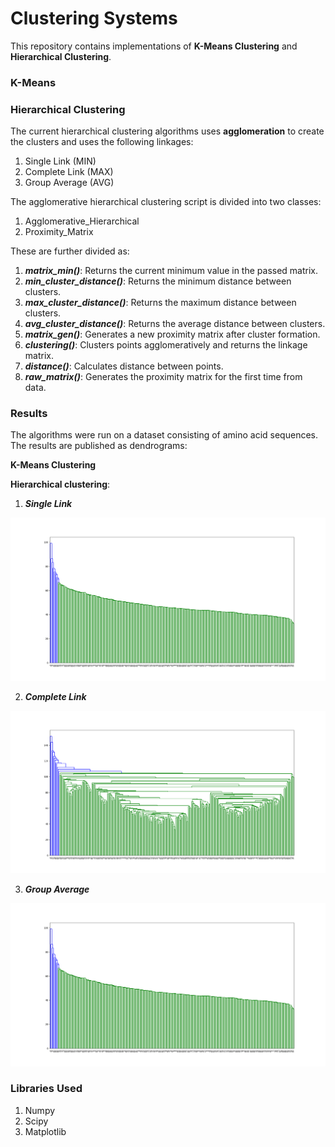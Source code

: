 # Clustering Systems

This repository contains implementations of **K-Means Clustering** and
**Hierarchical Clustering**.

### K-Means

### Hierarchical Clustering

The current hierarchical clustering algorithms uses **agglomeration** to create the
clusters and uses the following linkages:
1. Single Link (MIN)
2. Complete Link (MAX)
3. Group Average (AVG)

The agglomerative hierarchical clustering script is divided into two classes:
1. Agglomerative_Hierarchical
2. Proximity_Matrix

These are further divided as:
1. ***matrix_min()***: Returns the current minimum value in the passed matrix.
2. ***min_cluster_distance()***: Returns the minimum distance between clusters.
3. ***max_cluster_distance()***: Returns the maximum distance between clusters.
4. ***avg_cluster_distance()***: Returns the average distance between clusters.
5. ***matrix_gen()***: Generates a new proximity matrix after cluster formation.
6. ***clustering()***: Clusters points agglomeratively and returns the linkage matrix.
7. ***distance()***: Calculates distance between points.
8. ***raw_matrix()***: Generates the proximity matrix for the first time from data.

### Results

The algorithms were run on a dataset consisting of amino acid sequences. The results are
published as dendrograms:

**K-Means Clustering**


**Hierarchical clustering**:

1. ***Single Link***

![Single Link](https://github.com/nsurampu/Clustering-Systems/blob/master/Hierarchical%20Clustering/Agglomerative/agglomerative-single-link-dendrogram.png)

2. ***Complete Link***

![Complete Link](https://github.com/nsurampu/Clustering-Systems/blob/master/Hierarchical%20Clustering/Agglomerative/agglomerative-complete-link-dendrogram.png)

3. ***Group Average***

![Group Average](https://github.com/nsurampu/Clustering-Systems/blob/master/Hierarchical%20Clustering/Agglomerative/agglomerative-single-link-dendrogram.png)

### Libraries Used
1. Numpy
2. Scipy
3. Matplotlib


